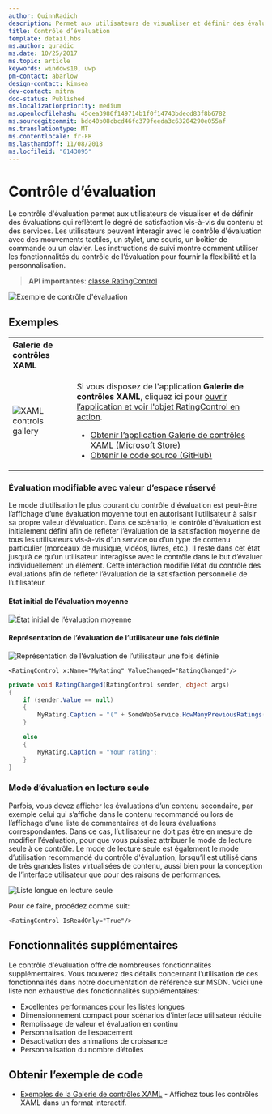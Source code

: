 ```yaml
---
author: QuinnRadich
description: Permet aux utilisateurs de visualiser et définir des évaluations qui reflètent la satisfaction vis-à-vis du contenu et des services.
title: Contrôle d’évaluation
template: detail.hbs
ms.author: quradic
ms.date: 10/25/2017
ms.topic: article
keywords: windows10, uwp
pm-contact: abarlow
design-contact: kimsea
dev-contact: mitra
doc-status: Published
ms.localizationpriority: medium
ms.openlocfilehash: 45cea3986f149714b1f0f14743bdecd83f8b6782
ms.sourcegitcommit: bdc40b08cbcd46fc379feeda3c63204290e055af
ms.translationtype: MT
ms.contentlocale: fr-FR
ms.lasthandoff: 11/08/2018
ms.locfileid: "6143095"
---
```

# <a name="rating-control"></a>Contrôle d’évaluation

Le contrôle d'évaluation permet aux utilisateurs de visualiser et de définir des évaluations qui reflètent le degré de satisfaction vis-à-vis du contenu et des services. Les utilisateurs peuvent interagir avec le contrôle d'évaluation avec des mouvements tactiles, un stylet, une souris, un boîtier de commande ou un clavier. Les instructions de suivi montre comment utiliser les fonctionnalités du contrôle de l’évaluation pour fournir la flexibilité et la personnalisation.

> **API importantes**: [classe RatingControl](https://docs.microsoft.com/uwp/api/windows.ui.xaml.controls.ratingcontrol)

![Exemple de contrôle d'évaluation](images/rating_rs2_doc_ratings_intro.png)

## <a name="examples"></a>Exemples

<table>
<th align="left">Galerie de contrôles XAML<th>
<tr>
<td><img src="images/xaml-controls-gallery-sm.png" alt="XAML controls gallery"></img></td>
<td>
    <p>Si vous disposez de l'application <strong style="font-weight: semi-bold">Galerie de contrôles XAML</strong>, cliquez ici pour <a href="xamlcontrolsgallery:/item/RatingControl">ouvrir l’application et voir l'objet RatingControl en action</a>.</p>
    <ul>
    <li><a href="https://www.microsoft.com/store/productId/9MSVH128X2ZT">Obtenir l’application Galerie de contrôles XAML (Microsoft Store)</a></li>
    <li><a href="https://github.com/Microsoft/Windows-universal-samples/tree/master/Samples/XamlUIBasics">Obtenir le code source (GitHub)</a></li>
    </ul>
</td>
</tr>
</table>

### <a name="editable-rating-with-placeholder-value"></a>Évaluation modifiable avec valeur d’espace réservé

Le mode d’utilisation le plus courant du contrôle d'évaluation est peut-être l’affichage d’une évaluation moyenne tout en autorisant l’utilisateur à saisir sa propre valeur d’évaluation. Dans ce scénario, le contrôle d'évaluation est initialement défini afin de refléter l’évaluation de la satisfaction moyenne de tous les utilisateurs vis-à-vis d’un service ou d’un type de contenu particulier (morceaux de musique, vidéos, livres, etc.). Il reste dans cet état jusqu’à ce qu’un utilisateur interagisse avec le contrôle dans le but d’évaluer individuellement un élément. Cette interaction modifie l’état du contrôle des évaluations afin de refléter l’évaluation de la satisfaction personnelle de l’utilisateur.

#### <a name="initial-average-rating-state"></a>État initial de l’évaluation moyenne
![État initial de l’évaluation moyenne](images/rating_rs2_doc_movie_aggregate.png)

#### <a name="representation-of-user-rating-once-set"></a>Représentation de l’évaluation de l’utilisateur une fois définie

![Représentation de l’évaluation de l’utilisateur une fois définie](images/rating_rs2_doc_movie_user.png)

```XAML
<RatingControl x:Name="MyRating" ValueChanged="RatingChanged"/>
```

```csharp
private void RatingChanged(RatingControl sender, object args)
{
    if (sender.Value == null)
    {
        MyRating.Caption = "(" + SomeWebService.HowManyPreviousRatings() + ")";
    }

    else
    {
        MyRating.Caption = "Your rating";
    }
}
```

### <a name="read-only-rating-mode"></a>Mode d’évaluation en lecture seule

Parfois, vous devez afficher les évaluations d’un contenu secondaire, par exemple celui qui s’affiche dans le contenu recommandé ou lors de l’affichage d’une liste de commentaires et de leurs évaluations correspondantes. Dans ce cas, l’utilisateur ne doit pas être en mesure de modifier l’évaluation, pour que vous puissiez attribuer le mode de lecture seule à ce contrôle.
Le mode de lecture seule est également le mode d’utilisation recommandé du contrôle d'évaluation, lorsqu’il est utilisé dans de très grandes listes virtualisées de contenu, aussi bien pour la conception de l’interface utilisateur que pour des raisons de performances.

![Liste longue en lecture seule](images/rating_rs2_doc_reviews.png)

Pour ce faire, procédez comme suit:

```XAML
<RatingControl IsReadOnly="True"/>
```

## <a name="additional-functionality"></a>Fonctionnalités supplémentaires

Le contrôle d'évaluation offre de nombreuses fonctionnalités supplémentaires. Vous trouverez des détails concernant l’utilisation de ces fonctionnalités dans notre documentation de référence sur MSDN.
Voici une liste non exhaustive des fonctionnalités supplémentaires:
-   Excellentes performances pour les listes longues
-   Dimensionnement compact pour scénarios d’interface utilisateur réduite
-   Remplissage de valeur et évaluation en continu
-   Personnalisation de l’espacement
-   Désactivation des animations de croissance
-   Personnalisation du nombre d’étoiles

## <a name="get-the-sample-code"></a>Obtenir l’exemple de code

- [Exemples de la Galerie de contrôles XAML](https://github.com/Microsoft/Windows-universal-samples/tree/master/Samples/XamlUIBasics) - Affichez tous les contrôles XAML dans un format interactif.